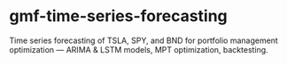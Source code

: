 # gmf-time-series-forecasting
Time series forecasting of TSLA, SPY, and BND for portfolio management optimization — ARIMA &amp; LSTM models, MPT optimization, backtesting.
